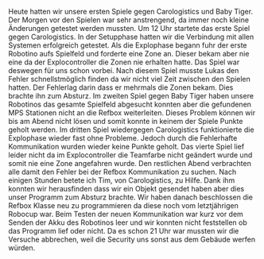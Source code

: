 Heute hatten wir unsere ersten Spiele gegen Carologistics und Baby Tiger. Der Morgen vor den Spielen war sehr anstrengend, da immer noch kleine Änderungen getestet werden mussten. Um 12 Uhr startete das erste Spiel gegen Carologistics. In der Setupphase hatten wir die Verbindung mit allen Systemen erfolgreich getestet. Als die Explophase begann fuhr der erste Robotino aufs Spielfeld und forderte eine Zone an. Dieser bekam aber nie eine da der Explocontroller die Zonen nie erhalten hatte. Das Spiel war deswegen für uns schon vorbei.
Nach diesem Spiel musste Lukas den Fehler schnellstmöglich finden da wir nicht viel Zeit zwischen den Spielen hatten. Der Fehlerlag darin dass er mehrmals die Zonen bekam. Dies brachte ihn zum Absturz.
Im zweiten Spiel gegen Baby Tiger haben unsere Robotinos das gesamte Spielfeld abgesucht konnten aber die gefundenen MPS Stationen nicht an die Refbox weiterleiten. Dieses Problem können wir bis am Abend nicht lösen und somit konnte in keinem der Spiele Punkte geholt werden. 
Im dritten Spiel wiedergegen Carologistics funktionierte die Explophase wieder fast ohne Probleme. Jedoch durch die Fehlerhafte Kommunikation wurden wieder keine Punkte geholt. 
Das vierte Spiel lief leider nicht da im Explocontroller die Teamfarbe nicht geändert wurde und somit nie eine Zone angefahren wurde.
Den restlichen Abend verbrachten alle damit den Fehler bei der Refbox Kommunikation zu suchen. Nach einigen Stunden betete ich Tim, von Carologistics, zu Hilfe. Dank ihm konnten wir herausfinden dass wir ein Objekt gesendet haben aber dies unser Programm zum Absturz brachte. Wir haben danach beschlossen die Refbox Klasse neu zu programmieren da diese noch vom letztjährigen Robocup war. Beim Testen der neuen Kommunikation war kurz vor dem Senden der Akku des Robotinos leer und wir konnten nicht feststellen ob das Programm lief oder nicht. Da es schon 21 Uhr war mussten wir die Versuche abbrechen, weil die Security uns sonst aus dem Gebäude werfen würden. 
